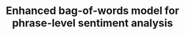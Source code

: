 ---
layout: publications
categories: publications 
year: 2014
link: https://www.researchgate.net/profile/Buddhika_Kasthuriarachchy/publication/270157098_Enhanced_Bag-of-Words_Model_for_Phrase-Level_Sentiment_Analysis/links/54a11f890cf256bf8bae26e3.pdf
title: "Enhanced bag-of-words model for phrase-level sentiment analysis"
authors: Buddhika H Kasthuriarachchy, Kasun De Zoysa, HL Premaratne
conference: Advances in ICT for Emerging Regions (ICTer), 2014 International Conference on
conferenceinfo: 
---